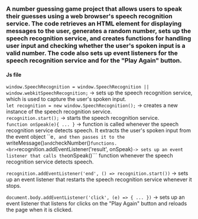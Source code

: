 ### A number guessing game project that allows users to speak their guesses using a web browser's speech recognition service. The code retrieves an HTML element for displaying messages to the user, generates a random number, sets up the speech recognition service, and creates functions for handling user input and checking whether the user's spoken input is a valid number. The code also sets up event listeners for the speech recognition service and for the "Play Again" button.

#### Js file
```window.SpeechRecognition = window.SpeechRecognition || window.webkitSpeechRecognition;``` -> sets up the speech recognition service, which is used to capture the user's spoken input. <br>
```let recognition = new window.SpeechRecognition();``` -> creates a new instance of the speech recognition service. <br>
```recognition.start();``` -> starts the speech recognition service. <br>
```function onSpeak(e){ ... }``` -> function is called whenever the speech recognition service detects speech. It extracts the user's spoken input from the event object ``e```, and then passes it to the ```writeMessage()``` and ```checkNumber()``` functions. <br>
```recognition.addEventListener('result', onSpeak)``` -> sets up an event listener that calls the ```onSpeak()``` function whenever the speech recognition service detects speech. <br>

```recognition.addEventListener('end', () => recognition.start())``` -> sets up an event listener that restarts the speech recognition service whenever it stops. <br>

```document.body.addEventListener('click', (e) => { ... })``` -> sets up an event listener that listens for clicks on the "Play Again" button and reloads the page when it is clicked.
